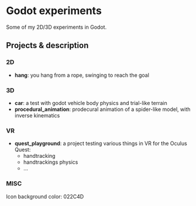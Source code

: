 # Godot experiments

Some of my 2D/3D experiments in Godot.

## Projects & description

### 2D

- **hang**: you hang from a rope, swinging to reach the goal

### 3D

- **car**: a test with godot vehicle body physics and trial-like terrain
- **procedural_animation**: prodecural animation of a spider-like model, with inverse kinematics

### VR

- **quest_playground**: a project testing various things in VR for the Oculus Quest:
    - handtracking
    - handtrackings physics
    - ...


### MISC

Icon background color: 022C4D
